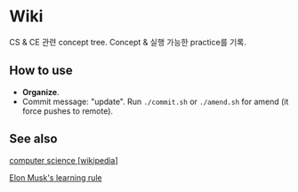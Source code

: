 # Wiki

CS & CE 관련 concept tree. Concept & 실행 가능한 practice를 기록.

## How to use

- **Organize**.
- Commit message: "update". Run `./commit.sh` or `./amend.sh` for amend (it force pushes to remote).

## See also

[computer science \[wikipedia\]](https://en.wikipedia.org/wiki/Computer_science)

[Elon Musk's learning rule](https://entrepreneurshandbook.co/elon-musks-2-rules-for-learning-anything-faster-cf9a79fba35)